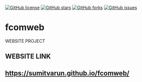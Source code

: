 [![GitHub license](https://img.shields.io/github/license/sumitvarun/fcomweb?color=%23900C3F)](https://github.com/sumitvarun/fcomweb/blob/master/LICENSE)
[![GitHub stars](https://img.shields.io/github/stars/sumitvarun/fcomweb?color=%23E65100)](https://github.com/sumitvarun/fcomweb/stargazers)
[![GitHub forks](https://img.shields.io/github/forks/sumitvarun/fcomweb?color=%2333691E)](https://github.com/sumitvarun/fcomweb/network)
[![GitHub issues](https://img.shields.io/github/issues/sumitvarun/fcomweb?color=%238E24AA)](https://github.com/sumitvarun/fcomweb/issues)
# fcomweb

WEBSITE PROJECT

## WEBSITE LINK
## https://sumitvarun.github.io/fcomweb/
